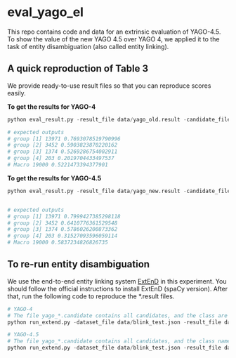# eval_yago_el
This repo contains code and data for an extrinsic evaluation of YAGO-4.5. To show the value of the new YAGO 4.5 over YAGO 4, we applied it to the task of entity disambiguation (also called entity linking).

## A quick reproduction of Table 3
We provide ready-to-use result files so that you can reproduce scores easily.

**To get the results for YAGO-4**
```python
python eval_result.py -result_file data/yago_old.result -candidate_file data/yago_old.candidate

# expected outputs
# group [1] 13971 0.7693078519790996
# group [2] 3452 0.5903823870220162
# group [3] 1374 0.5269286754002911
# group [4] 203 0.2019704433497537
# Macro 19000 0.5221473394377901

```
**To get the results for YAGO-4.5**
```python
python eval_result.py -result_file data/yago_new.result -candidate_file data/yago_new.candidate


# expected outputs
# group [1] 13971 0.7999427385298118
# group [2] 3452 0.6410776361529548
# group [3] 1374 0.5786026200873362
# group [4] 203 0.31527093596059114
# Macro 19000 0.5837234826826735

```

## To re-run entity disambiguation
We use the end-to-end entity linking system [ExtEnD](https://github.com/SapienzaNLP/extend) in this experiment.
You should follow the official instructions to install ExtEnD (spaCy version).
After that, run the following code to reproduce the *.result files.

```python
# YAGO-4
# The file yago_*.candidate contains all candidates, and the class are names from respective YAGO version
python run_extend.py -dataset_file data/blink_test.json -result_file data/yago_old.result -candidate_file data/yago_old.candidate

# YAGO-4.5
# The file yago_*.candidate contains all candidates, and the class names are from respective YAGO version
python run_extend.py -dataset_file data/blink_test.json -result_file data/yago_new.result -candidate_file data/yago_new.candidate


